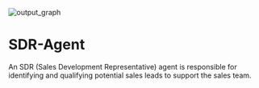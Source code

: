 
![output_graph](https://github.com/user-attachments/assets/ce0d9187-5900-40f0-b99c-1d2c8f75162b)

# SDR-Agent
An SDR (Sales Development Representative) agent is responsible for identifying and qualifying potential sales leads to support the sales team.
